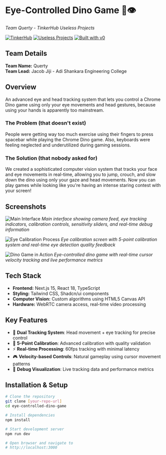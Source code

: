 # Eye-Controlled Dino Game 🦕👁️

*Team Querty - TinkerHub Useless Projects*

[![TinkerHub](https://img.shields.io/badge/TinkerHub-24?color=%23000000&style=for-the-badge&logo=data:image/svg+xml;base64,PHN2ZyB3aWR0aD0iMjQiIGhlaWdodD0iMjQiIHZpZXdCb3g9IjAgMCAyNCAyNCIgZmlsbD0ibm9uZSIgeG1sbnM9Imh0dHA6Ly93d3cudzMub3JnLzIwMDAvc3ZnIj4KPHBhdGggZD0iTTEyIDJMMTMuMDkgOC4yNkwyMCA5TDEzLjA5IDE1Ljc0TDEyIDIyTDEwLjkxIDE1Ljc0TDQgOUwxMC45MSA4LjI2TDEyIDJaIiBmaWxsPSJ3aGl0ZSIvPgo8L3N2Zz4K)](https://www.tinkerhub.org/)
[![Useless Projects](https://img.shields.io/badge/UselessProjects--25-25?style=for-the-badge&color=%23FF6B6B)](https://www.tinkerhub.org/events/Q2Q1TQKX6Q/Useless%20Projects)
[![Built with v0](https://img.shields.io/badge/Built%20with-v0.dev-black?style=for-the-badge)](https://v0.dev)

## Team Details

**Team Name:** Querty  
**Team Lead:** Jacob Jiji - Adi Shankara Engineering College

## Overview

An advanced eye and head tracking system that lets you control a Chrome Dino game using only your eye movements and head gestures, because using your hands is apparently too mainstream.

### The Problem (that doesn't exist)
People were getting way too much exercise using their fingers to press spacebar while playing the Chrome Dino game. Also, keyboards were feeling neglected and underutilized during gaming sessions.

### The Solution (that nobody asked for)
We created a sophisticated computer vision system that tracks your face and eye movements in real-time, allowing you to jump, crouch, and slow down the dino using only your gaze and head movements. Now you can play games while looking like you're having an intense staring contest with your screen!

## Screenshots

![Main Interface](https://hebbkx1anhila5yf.public.blob.vercel-storage.com/head%20calibration-0z8d7VW9fd7CMUqygoUN7IfgjbLKJC.png)
*Main interface showing camera feed, eye tracking indicators, calibration controls, sensitivity sliders, and real-time debug information*

![Eye Calibration Process](https://hebbkx1anhila5yf.public.blob.vercel-storage.com/eye%20calibration-SCsFNox6TxuYUaXIXueJuq5ijsIy0V.png)
*Eye calibration screen with 5-point calibration system and real-time eye detection quality feedback*

![Dino Game in Action](https://hebbkx1anhila5yf.public.blob.vercel-storage.com/dino%20game%20-Rk6od517j8l60TXeOoQnOYDIOWewNz.png)
*Eye-controlled dino game with real-time cursor velocity tracking and live performance metrics*

## Tech Stack

- **Frontend:** Next.js 15, React 18, TypeScript
- **Styling:** Tailwind CSS, Shadcn/ui components
- **Computer Vision:** Custom algorithms using HTML5 Canvas API
- **Hardware:** WebRTC camera access, real-time video processing

## Key Features

- 🎯 **Dual Tracking System**: Head movement + eye tracking for precise control
- 📐 **5-Point Calibration**: Advanced calibration with quality validation
- ⚡ **Real-time Processing**: 60fps tracking with minimal latency
- 🎮 **Velocity-based Controls**: Natural gameplay using cursor movement patterns
- 🔧 **Debug Visualization**: Live tracking data and performance metrics

## Installation & Setup

```bash
# Clone the repository
git clone [your-repo-url]
cd eye-controlled-dino-game

# Install dependencies
npm install

# Start development server
npm run dev

# Open browser and navigate to
# http://localhost:3000
